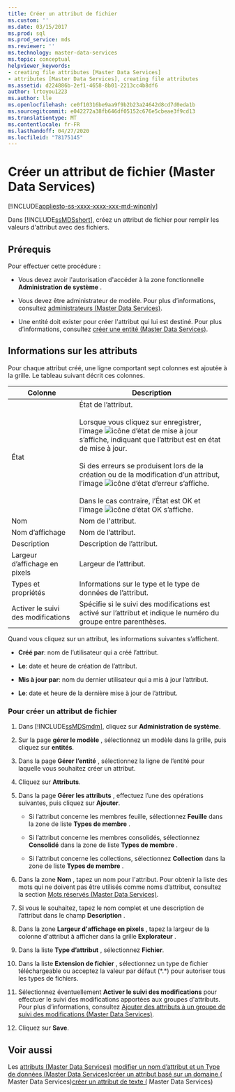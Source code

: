 ```yaml
---
title: Créer un attribut de fichier
ms.custom: ''
ms.date: 03/15/2017
ms.prod: sql
ms.prod_service: mds
ms.reviewer: ''
ms.technology: master-data-services
ms.topic: conceptual
helpviewer_keywords:
- creating file attributes [Master Data Services]
- attributes [Master Data Services], creating file attributes
ms.assetid: d224886b-2ef1-4658-8b01-2213cc4b8df6
author: lrtoyou1223
ms.author: lle
ms.openlocfilehash: ce0f10316be9aa9f9b2b23a24642d8cd7d0eda1b
ms.sourcegitcommit: e042272a38fb646df05152c676e5cbeae3f9cd13
ms.translationtype: MT
ms.contentlocale: fr-FR
ms.lasthandoff: 04/27/2020
ms.locfileid: "78175145"
---
```

# <a name="create-a-file-attribute-master-data-services"></a>Créer un attribut de fichier (Master Data Services)

[!INCLUDE[appliesto-ss-xxxx-xxxx-xxx-md-winonly](../includes/appliesto-ss-xxxx-xxxx-xxx-md-winonly.md)]

  Dans [!INCLUDE[ssMDSshort](../includes/ssmdsshort-md.md)], créez un attribut de fichier pour remplir les valeurs d'attribut avec des fichiers.

## <a name="prerequisites"></a>Prérequis
 Pour effectuer cette procédure :

-   Vous devez avoir l'autorisation d'accéder à la zone fonctionnelle **Administration de système** .

-   Vous devez être administrateur de modèle. Pour plus d’informations, consultez [administrateurs &#40;Master Data Services&#41;](../master-data-services/administrators-master-data-services.md).

-   Une entité doit exister pour créer l'attribut qui lui est destiné. Pour plus d’informations, consultez [créer une entité &#40;Master Data Services&#41;](../master-data-services/create-an-entity-master-data-services.md).

## <a name="attribute-information"></a>Informations sur les attributs
 Pour chaque attribut créé, une ligne comportant sept colonnes est ajoutée à la grille. Le tableau suivant décrit ces colonnes.

|Colonne|Description|
|------------|-----------------|
|État|État de l’attribut.<br /><br /> Lorsque vous cliquez sur enregistrer, l’image ![icône d’état de mise à jour](../master-data-services/media/mds-statusicon-updating.png "Icône de mise à jour de l’État") s’affiche, indiquant que l’attribut est en état de mise à jour.<br /><br /> Si des erreurs se produisent lors de la création ou de la modification d’un attribut, l’image ![icône d’état d’erreur](../master-data-services/media/mds-statusicon-error.png "Icône d’état d’erreur") s’affiche.<br /><br /> Dans le cas contraire, l’État est OK et l’image ![icône d’état OK](../master-data-services/media/mds-statusicon-ok.png "Icône d’état OK") s’affiche.|
|Nom|Nom de l'attribut.|
|Nom d’affichage|Nom de l’attribut.|
|Description|Description de l’attribut.|
|Largeur d’affichage en pixels|Largeur de l’attribut.|
|Types et propriétés|Informations sur le type et le type de données de l’attribut.|
|Activer le suivi des modifications|Spécifie si le suivi des modifications est activé sur l’attribut et indique le numéro du groupe entre parenthèses.|

 Quand vous cliquez sur un attribut, les informations suivantes s’affichent.

-   **Créé par**: nom de l’utilisateur qui a créé l’attribut.

-   **Le**: date et heure de création de l’attribut.

-   **Mis à jour par**: nom du dernier utilisateur qui a mis à jour l’attribut.

-   **Le**: date et heure de la dernière mise à jour de l’attribut.

### <a name="to-create-a-file-attribute"></a>Pour créer un attribut de fichier

1.  Dans [!INCLUDE[ssMDSmdm](../includes/ssmdsmdm-md.md)], cliquez sur **Administration de système**.

2.  Sur la page **gérer le modèle** , sélectionnez un modèle dans la grille, puis cliquez sur **entités**.

3.  Dans la page **Gérer l’entité** , sélectionnez la ligne de l’entité pour laquelle vous souhaitez créer un attribut.

4.  Cliquez sur **Attributs**.

5.  Dans la page **Gérer les attributs** , effectuez l’une des opérations suivantes, puis cliquez sur **Ajouter**.

    -   Si l’attribut concerne les membres feuille, sélectionnez **Feuille** dans la zone de liste **Types de membre** .

    -   Si l’attribut concerne les membres consolidés, sélectionnez **Consolidé** dans la zone de liste **Types de membre** .

    -   Si l’attribut concerne les collections, sélectionnez **Collection** dans la zone de liste **Types de membre** .

6.  Dans la zone **Nom** , tapez un nom pour l'attribut. Pour obtenir la liste des mots qui ne doivent pas être utilisés comme noms d’attribut, consultez la section [Mots réservés &#40;Master Data Services&#41;](../master-data-services/reserved-words-master-data-services.md).

7.  Si vous le souhaitez, tapez le nom complet et une description de l’attribut dans le champ **Description** .

8.  Dans la zone **Largeur d'affichage en pixels** , tapez la largeur de la colonne d'attribut à afficher dans la grille **Explorateur** .

9. Dans la liste **Type d’attribut** , sélectionnez **Fichier**.

10. Dans la liste **Extension de fichier** , sélectionnez un type de fichier téléchargeable ou acceptez la valeur par défaut (*.\*) pour autoriser tous les types de fichiers.

11. Sélectionnez éventuellement **Activer le suivi des modifications** pour effectuer le suivi des modifications apportées aux groupes d'attributs. Pour plus d’informations, consultez [Ajouter des attributs à un groupe de suivi des modifications &#40;Master Data Services&#41;](../master-data-services/add-attributes-to-a-change-tracking-group-master-data-services.md).

12. Cliquez sur **Save**.

## <a name="see-also"></a>Voir aussi
 Les [attributs &#40;Master Data Services&#41;](../master-data-services/attributes-master-data-services.md) [modifier un nom d’attribut et un Type de données &#40;Master Data Services](../master-data-services/change-an-attribute-name-and-data-type-master-data-services.md)&#41;[créer un attribut basé sur un domaine &#40;](../master-data-services/create-a-domain-based-attribute-master-data-services.md) Master Data Services&#41;[créer un attribut de texte &#40;](../master-data-services/create-a-text-attribute-master-data-services.md) Master Data Services&#41;



